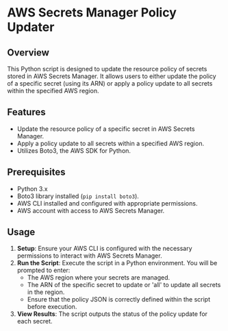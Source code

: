 # AWS Secrets Manager Policy Updater

## Overview
This Python script is designed to update the resource policy of secrets stored in AWS Secrets Manager. It allows users to either update the policy of a specific secret (using its ARN) or apply a policy update to all secrets within the specified AWS region.

## Features
- Update the resource policy of a specific secret in AWS Secrets Manager.
- Apply a policy update to all secrets within a specified AWS region.
- Utilizes Boto3, the AWS SDK for Python.

## Prerequisites
- Python 3.x
- Boto3 library installed (`pip install boto3`).
- AWS CLI installed and configured with appropriate permissions.
- AWS account with access to AWS Secrets Manager.

## Usage
1. **Setup**: Ensure your AWS CLI is configured with the necessary permissions to interact with AWS Secrets Manager.
2. **Run the Script**: Execute the script in a Python environment. You will be prompted to enter:
   - The AWS region where your secrets are managed.
   - The ARN of the specific secret to update or 'all' to update all secrets in the region.
   - Ensure that the policy JSON is correctly defined within the script before execution.
3. **View Results**: The script outputs the status of the policy update for each secret.
